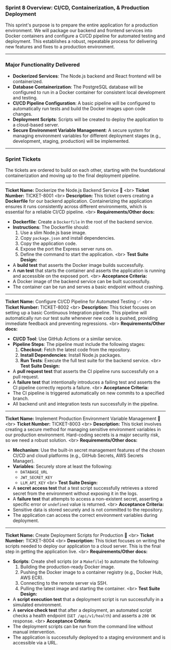 ### **Sprint 8 Overview: CI/CD, Containerization, & Production Deployment**

This sprint's purpose is to prepare the entire application for a production environment. We will package our backend and frontend services into Docker containers and configure a CI/CD pipeline for automated testing and deployment. This establishes a robust, repeatable process for delivering new features and fixes to a production environment.

-----

### **Major Functionality Delivered**

  * **Dockerized Services**: The Node.js backend and React frontend will be containerized.
  * **Database Containerization**: The PostgreSQL database will be configured to run in a Docker container for consistent local development and testing.
  * **CI/CD Pipeline Configuration**: A basic pipeline will be configured to automatically run tests and build the Docker images upon code changes.
  * **Deployment Scripts**: Scripts will be created to deploy the application to a cloud-based server.
  * **Secure Environment Variable Management**: A secure system for managing environment variables for different deployment stages (e.g., development, staging, production) will be implemented.

-----

### **Sprint Tickets**

The tickets are ordered to build on each other, starting with the foundational containerization and moving up to the final deployment pipeline.

-----

**Ticket Name:** Dockerize the Node.js Backend Service 🐳
\<br\> **Ticket Number:** TICKET-8001
\<br\> **Description:** This ticket covers creating a **Dockerfile** for our backend application. Containerizing the application ensures it runs consistently across different environments, which is essential for a reliable CI/CD pipeline.
\<br\> **Requirements/Other docs:**

  * **Dockerfile**: Create a `Dockerfile` in the root of the backend service.
  * **Instructions**: The Dockerfile should:
    1.  Use a slim Node.js base image.
    2.  Copy `package.json` and install dependencies.
    3.  Copy the application code.
    4.  Expose the port the Express server runs on.
    5.  Define the command to start the application.
        \<br\> **Test Suite Design:**
  * A **build test** that asserts the Docker image builds successfully.
  * A **run test** that starts the container and asserts the application is running and accessible on the exposed port.
    \<br\> **Acceptance Criteria:**
  * A Docker image of the backend service can be built successfully.
  * The container can be run and serves a basic endpoint without crashing.

-----

**Ticket Name:** Configure CI/CD Pipeline for Automated Testing ✅
\<br\> **Ticket Number:** TICKET-8002
\<br\> **Description:** This ticket focuses on setting up a basic Continuous Integration pipeline. This pipeline will automatically run our test suite whenever new code is pushed, providing immediate feedback and preventing regressions.
\<br\> **Requirements/Other docs:**

  * **CI/CD Tool**: Use GitHub Actions or a similar service.
  * **Pipeline Steps**: The pipeline must include the following stages:
    1.  **Checkout**: Fetch the latest code from the repository.
    2.  **Install Dependencies**: Install Node.js packages.
    3.  **Run Tests**: Execute the full test suite for the backend service.
        \<br\> **Test Suite Design:**
  * A **pull request test** that asserts the CI pipeline runs successfully on a pull request.
  * A **failure test** that intentionally introduces a failing test and asserts the CI pipeline correctly reports a failure.
    \<br\> **Acceptance Criteria:**
  * The CI pipeline is triggered automatically on new commits to a specified branch.
  * All backend unit and integration tests run successfully in the pipeline.

-----

**Ticket Name:** Implement Production Environment Variable Management 🔐
\<br\> **Ticket Number:** TICKET-8003
\<br\> **Description:** This ticket involves creating a secure method for managing sensitive environment variables in our production environment. Hard-coding secrets is a major security risk, so we need a robust solution.
\<br\> **Requirements/Other docs:**

  * **Mechanism**: Use the built-in secret management features of the chosen CI/CD and cloud platforms (e.g., GitHub Secrets, AWS Secrets Manager).
  * **Variables**: Securely store at least the following:
      * `DATABASE_URL`
      * `JWT_SECRET_KEY`
      * `LLM_API_KEY`
        \<br\> **Test Suite Design:**
  * A **secret access test** that a test script successfully retrieves a stored secret from the environment without exposing it in the logs.
  * A **failure test** that attempts to access a non-existent secret, asserting a specific error or `undefined` value is returned.
    \<br\> **Acceptance Criteria:**
  * Sensitive data is stored securely and is not committed to the repository.
  * The application can access the correct environment variables during deployment.

-----

**Ticket Name:** Create Deployment Scripts for Production 🚀
\<br\> **Ticket Number:** TICKET-8004
\<br\> **Description:** This ticket focuses on writing the scripts needed to deploy our application to a cloud server. This is the final step in getting the application live.
\<br\> **Requirements/Other docs:**

  * **Scripts**: Create shell scripts (or a `Makefile`) to automate the following:
    1.  Building the production-ready Docker image.
    2.  Pushing the Docker image to a container registry (e.g., Docker Hub, AWS ECR).
    3.  Connecting to the remote server via SSH.
    4.  Pulling the latest image and starting the container.
        \<br\> **Test Suite Design:**
  * A **script execution test** that a deployment script is run successfully in a simulated environment.
  * A **service check test** that after a deployment, an automated script checks a health endpoint (`GET /api/v1/health`) and asserts a `200 OK` response.
    \<br\> **Acceptance Criteria:**
  * The deployment scripts can be run from the command line without manual intervention.
  * The application is successfully deployed to a staging environment and is accessible via a URL.